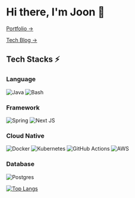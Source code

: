# Hi there, I'm Joon 👋

[Portfolio →](https://joon-hyuk-han.notion.site/Frontend-Developer-f51615aa76d340bc874521c6b4e70e80)

[Tech Blog →](https://han-joon-hyeok.github.io/)

## Tech Stacks ⚡

### Language

![Java](https://img.shields.io/badge/java-%23ED8B00.svg?style=for-the-badge&logo=openjdk&logoColor=white)
![Bash](https://img.shields.io/badge/shell_script-%23121011.svg?style=for-the-badge&logo=gnu-bash&logoColor=white)

### Framework

![Spring](https://img.shields.io/badge/spring-%236DB33F.svg?style=for-the-badge&logo=spring&logoColor=white)
![Next JS](https://img.shields.io/badge/Next-black?style=for-the-badge&logo=next.js&logoColor=white)

### Cloud Native

![Docker](https://img.shields.io/badge/docker-%230db7ed.svg?style=for-the-badge&logo=docker&logoColor=white)
![Kubernetes](https://img.shields.io/badge/kubernetes-%23326ce5.svg?style=for-the-badge&logo=kubernetes&logoColor=white)
![GitHub Actions](https://img.shields.io/badge/github%20actions-%232671E5.svg?style=for-the-badge&logo=githubactions&logoColor=white)
![AWS](https://img.shields.io/badge/AWS-%23FF9900.svg?style=for-the-badge&logo=amazon-aws&logoColor=white)

### Database

![Postgres](https://img.shields.io/badge/postgres-%23316192.svg?style=for-the-badge&logo=postgresql&logoColor=white)


[![Top Langs](https://github-readme-stats.vercel.app/api/top-langs/?username=Han-Joon-Hyeok&layout=compact)](https://github.com/anuraghazra/github-readme-stats)

<!--

Reference Sites

- README.md Reference
  - https://github.com/abhisheknaiidu/awesome-github-profile-readme
  - https://metleeha.tistory.com/entry/깃헙-프로필-꾸미기

- Markdown Badges
  - https://github.com/Ileriayo/markdown-badges
  - https://simpleicons.org/

-->
